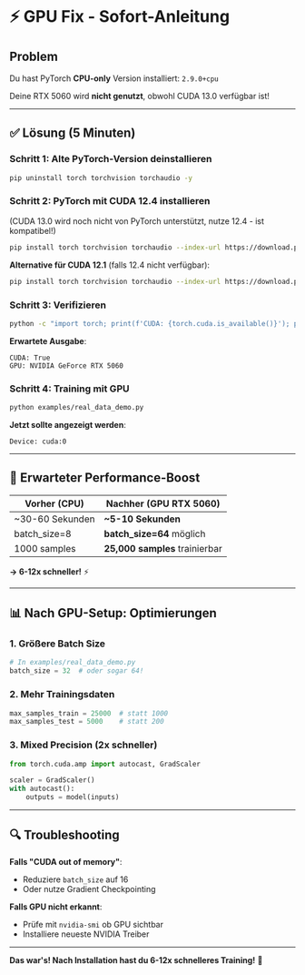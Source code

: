 # ⚡ GPU Fix - Sofort-Anleitung

## Problem
Du hast PyTorch **CPU-only** Version installiert: `2.9.0+cpu`

Deine RTX 5060 wird **nicht genutzt**, obwohl CUDA 13.0 verfügbar ist!

---

## ✅ Lösung (5 Minuten)

### Schritt 1: Alte PyTorch-Version deinstallieren
```bash
pip uninstall torch torchvision torchaudio -y
```

### Schritt 2: PyTorch mit CUDA 12.4 installieren
(CUDA 13.0 wird noch nicht von PyTorch unterstützt, nutze 12.4 - ist kompatibel!)

```bash
pip install torch torchvision torchaudio --index-url https://download.pytorch.org/whl/cu124
```

**Alternative für CUDA 12.1** (falls 12.4 nicht verfügbar):
```bash
pip install torch torchvision torchaudio --index-url https://download.pytorch.org/whl/cu121
```

### Schritt 3: Verifizieren
```bash
python -c "import torch; print(f'CUDA: {torch.cuda.is_available()}'); print(f'GPU: {torch.cuda.get_device_name(0) if torch.cuda.is_available() else \"N/A\"}')"
```

**Erwartete Ausgabe**:
```
CUDA: True
GPU: NVIDIA GeForce RTX 5060
```

### Schritt 4: Training mit GPU
```bash
python examples/real_data_demo.py
```

**Jetzt sollte angezeigt werden**:
```
Device: cuda:0
```

---

## 🚀 Erwarteter Performance-Boost

| Vorher (CPU) | Nachher (GPU RTX 5060) |
|--------------|------------------------|
| ~30-60 Sekunden | **~5-10 Sekunden** |
| batch_size=8 | **batch_size=64** möglich |
| 1000 samples | **25,000 samples** trainierbar |

**→ 6-12x schneller!** ⚡

---

## 📊 Nach GPU-Setup: Optimierungen

### 1. Größere Batch Size
```python
# In examples/real_data_demo.py
batch_size = 32  # oder sogar 64!
```

### 2. Mehr Trainingsdaten
```python
max_samples_train = 25000  # statt 1000
max_samples_test = 5000    # statt 200
```

### 3. Mixed Precision (2x schneller)
```python
from torch.cuda.amp import autocast, GradScaler

scaler = GradScaler()
with autocast():
    outputs = model(inputs)
```

---

## 🔍 Troubleshooting

**Falls "CUDA out of memory"**:
- Reduziere `batch_size` auf 16
- Oder nutze Gradient Checkpointing

**Falls GPU nicht erkannt**:
- Prüfe mit `nvidia-smi` ob GPU sichtbar
- Installiere neueste NVIDIA Treiber

---

**Das war's! Nach Installation hast du 6-12x schnelleres Training!** 🚀
